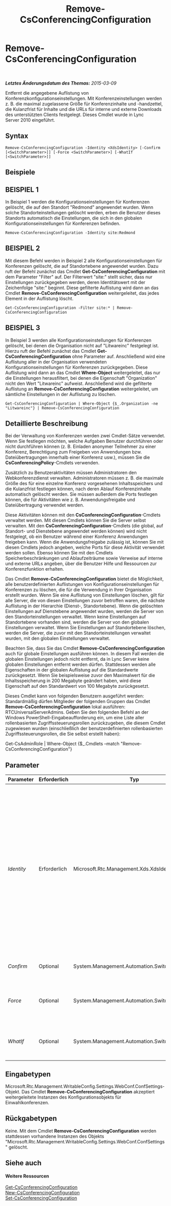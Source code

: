 ﻿---
title: Remove-CsConferencingConfiguration
TOCTitle: Remove-CsConferencingConfiguration
ms:assetid: a3dff4b0-100b-46fa-9078-d3b0d4914d87
ms:mtpsurl: https://technet.microsoft.com/de-de/library/Gg412767(v=OCS.15)
ms:contentKeyID: 49294966
ms.date: 05/19/2016
mtps_version: v=OCS.15
ms.translationtype: HT
---

# Remove-CsConferencingConfiguration

 

_**Letztes Änderungsdatum des Themas:** 2015-03-09_

Entfernt die angegebene Auflistung von Konferenzkonfigurationseinstellungen. Mit Konferenzeinstellungen werden z. B. die maximal zugelassene Größe für Konferenzinhalte und -handzettel, die Kulanzfrist für Inhalte und die URLs für interne und externe Downloads des unterstützten Clients festgelegt. Dieses Cmdlet wurde in Lync Server 2010 eingeführt.

## Syntax

    Remove-CsConferencingConfiguration -Identity <XdsIdentity> [-Confirm [<SwitchParameter>]] [-Force <SwitchParameter>] [-WhatIf [<SwitchParameter>]]

## Beispiele

## BEISPIEL 1

In Beispiel 1 werden die Konfigurationseinstellungen für Konferenzen gelöscht, die auf den Standort "Redmond" angewendet wurden. Wenn solche Standorteinstellungen gelöscht werden, erben die Benutzer dieses Standorts automatisch die Einstellungen, die sich in den globalen Konfigurationseinstellungen für Konferenzen befinden.

    Remove-CsConferencingConfiguration -Identity site:Redmond

## BEISPIEL 2

Mit diesem Befehl werden in Beispiel 2 alle Konfigurationseinstellungen für Konferenzen gelöscht, die auf Standortebene angewendet wurden. Dazu ruft der Befehl zunächst das Cmdlet **Get-CsConferencingConfiguration** mit dem Parameter "Filter" auf. Der Filterwert "site:" stellt sicher, dass nur Einstellungen zurückgegeben werden, deren Identitätswert mit der Zeichenfolge "site:" beginnt. Diese gefilterte Auflistung wird dann an das Cmdlet **Remove-CsConferencingConfiguration** weitergeleitet, das jedes Element in der Auflistung löscht.

    Get-CsConferencingConfiguration -Filter site:* | Remove-CsConferencingConfiguration

## BEISPIEL 3

In Beispiel 3 werden alle Konfigurationseinstellungen für Konferenzen gelöscht, bei denen die Organisation nicht auf "Litwareinc" festgelegt ist. Hierzu ruft der Befehl zunächst das Cmdlet **Get-CsConferencingConfiguration** ohne Parameter auf. Anschließend wird eine Auflistung aller in der Organisation verwendeten Konfigurationseinstellungen für Konferenzen zurückgegeben. Diese Auflistung wird dann an das Cmdlet **Where-Object** weitergeleitet, das nur die Einstellungen herausfiltert, bei denen die Eigenschaft "Organization" nicht den Wert "Litwareinc" aufweist. Anschließend wird die gefilterte Auflistung an **Remove-CsConferencingConfiguration** weitergeleitet, um sämtliche Einstellungen in der Auflistung zu löschen.

    Get-CsConferencingConfiguration | Where-Object {$_.Organization -ne "Litwareinc"} | Remove-CsConferencingConfiguration

## Detaillierte Beschreibung

Bei der Verwaltung von Konferenzen werden zwei Cmdlet-Sätze verwendet. Wenn Sie festlegen möchten, welche Aufgaben Benutzer durchführen oder nicht durchführen können (z. B. Einladen anonymer Teilnehmer zu einer Konferenz, Berechtigung zum Freigeben von Anwendungen bzw. Dateiübertragungen innerhalb einer Konferenz usw.), müssen Sie die **CsConferencingPolicy**-Cmdlets verwenden.

Zusätzlich zu Benutzeraktivitäten müssen Administratoren den Webkonferenzdienst verwalten. Administratoren müssen z. B. die maximale Größe des für eine einzelne Konferenz vorgesehenen Inhaltsspeichers und die Kulanzfrist festlegen können, nach deren Ablauf Konferenzinhalte automatisch gelöscht werden. Sie müssen außerdem die Ports festlegen können, die für Aktivitäten wie z. B. Anwendungsfreigabe und Dateiübertragung verwendet werden.

Diese Aktivitäten können mit den **CsConferencingConfiguration**-Cmdlets verwaltet werden. Mit diesen Cmdlets können Sie die Server selbst verwalten. Mit den **CsConferencingConfiguration**-Cmdlets (die global, auf Standort- und Dienstebene angewendet werden können) wird nicht festgelegt, ob ein Benutzer während einer Konferenz Anwendungen freigeben kann. Wenn die Anwendungsfreigabe zulässig ist, können Sie mit diesen Cmdlets jedoch angeben, welche Ports für diese Aktivität verwendet werden sollen. Ebenso können Sie mit den Cmdlets Speicherbeschränkungen und Ablaufzeiträume sowie Verweise auf interne und externe URLs angeben, über die Benutzer Hilfe und Ressourcen zur Konferenzfunktion erhalten.

Das Cmdlet **Remove-CsConferencingConfiguration** bietet die Möglichkeit, alle benutzerdefinierten Auflistungen von Konfigurationseinstellungen für Konferenzen zu löschen, die für die Verwendung in Ihrer Organisation erstellt wurden. Wenn Sie eine Auflistung von Einstellungen löschen, gilt für alle Server, die von diesen Einstellungen zuvor betroffen waren, die nächste Auflistung in der Hierarchie (Dienst-, Standortebene). Wenn die gelöschten Einstellungen auf Dienstebene angewendet wurden, werden die Server von den Standorteinstellungen verwaltet. Wenn keine Einstellungen auf Standortebene vorhanden sind, werden die Server von den globalen Einstellungen verwaltet. Wenn Sie Einstellungen auf Standortebene löschen, werden die Server, die zuvor mit den Standorteinstellungen verwaltet wurden, mit den globalen Einstellungen verwaltet.

Beachten Sie, dass Sie das Cmdlet **Remove-CsConferencingConfiguration** auch für globale Einstellungen ausführen können. In diesem Fall werden die globalen Einstellungen jedoch nicht entfernt, da in Lync Server keine globalen Einstellungen entfernt werden dürfen. Stattdessen werden alle Eigenschaften in der globalen Auflistung auf die Standardwerte zurückgesetzt. Wenn Sie beispielsweise zuvor den Maximalwert für die Inhaltsspeicherung in 200 Megabyte geändert haben, wird diese Eigenschaft auf den Standardwert von 100 Megabyte zurückgesetzt.

Dieses Cmdlet kann von folgenden Benutzern ausgeführt werden: Standardmäßig dürfen Mitglieder der folgenden Gruppen das Cmdlet **Remove-CsConferencingConfiguration** lokal ausführen: RTCUniversalServerAdmins. Geben Sie den folgenden Befehl an der Windows PowerShell-Eingabeaufforderung ein, um eine Liste aller rollenbasierten Zugriffssteuerungsrollen zurückzugeben, die diesem Cmdlet zugewiesen wurden (einschließlich der benutzerdefinierten rollenbasierten Zugriffssteuerungsrollen, die Sie selbst erstellt haben):

Get-CsAdminRole | Where-Object {$\_.Cmdlets –match "Remove-CsConferencingConfiguration"}

## Parameter


<table>
<colgroup>
<col style="width: 25%" />
<col style="width: 25%" />
<col style="width: 25%" />
<col style="width: 25%" />
</colgroup>
<thead>
<tr class="header">
<th>Parameter</th>
<th>Erforderlich</th>
<th>Typ</th>
<th>Beschreibung</th>
</tr>
</thead>
<tbody>
<tr class="odd">
<td><p><em>Identity</em></p></td>
<td><p>Erforderlich</p></td>
<td><p>Microsoft.Rtc.Management.Xds.XdsIdentity</p></td>
<td><p>Die eindeutige ID der Auflistung von Konfigurationseinstellungen für Konferenzen, die entfernt werden soll. Verwenden Sie eine Syntax wie die folgende, um die auf Standortebene konfigurierten Einstellungen zu entfernen: -Identity &quot;site:Redmond&quot;. Verwenden Sie eine Syntax wie die folgende, um die auf Dienstebene konfigurierten Einstellungen zu entfernen: -Identity &quot;service:ConferencingServer:atl-cs-001.litwareinc.com&quot;.</p>
<p>Das Cmdlet <strong>Remove-CsConferencingConfiguration</strong> kann auch für die globalen Einstellungen ausgeführt werden. In diesem Fall werden die Einstellungen jedoch nicht entfernt. Stattdessen werden alle Eigenschaften einfach auf ihre Standardwerte zurückgesetzt.</p></td>
</tr>
<tr class="even">
<td><p><em>Confirm</em></p></td>
<td><p>Optional</p></td>
<td><p>System.Management.Automation.SwitchParameter</p></td>
<td><p>Fordert Sie vor der Ausführung des Befehls zum Bestätigen auf.</p></td>
</tr>
<tr class="odd">
<td><p><em>Force</em></p></td>
<td><p>Optional</p></td>
<td><p>System.Management.Automation.SwitchParameter</p></td>
<td><p>Unterdrückt die Anzeige von Meldungen bei nicht schwerwiegenden Fehlern, die beim Ausführen des Befehls auftreten können.</p></td>
</tr>
<tr class="even">
<td><p><em>WhatIf</em></p></td>
<td><p>Optional</p></td>
<td><p>System.Management.Automation.SwitchParameter</p></td>
<td><p>Beschreibt die Auswirkungen einer Ausführung des Befehls, ohne den Befehl tatsächlich auszuführen.</p></td>
</tr>
</tbody>
</table>


## Eingabetypen

Microsoft.Rtc.Management.WritableConfig.Settings.WebConf.ConfSettings-Objekt. Das Cmdlet **Remove-CsConferencingConfiguration** akzeptiert weitergeleitete Instanzen des Konfigurationsobjekts für Einwahlkonferenzen.

## Rückgabetypen

Keine. Mit dem Cmdlet **Remove-CsConferencingConfiguration** werden stattdessen vorhandene Instanzen des Objekts "Microsoft.Rtc.Management.WritableConfig.Settings.WebConf.ConfSettings" gelöscht.

## Siehe auch

#### Weitere Ressourcen

[Get-CsConferencingConfiguration](get-csconferencingconfiguration.md)  
[New-CsConferencingConfiguration](new-csconferencingconfiguration.md)  
[Set-CsConferencingConfiguration](set-csconferencingconfiguration.md)

